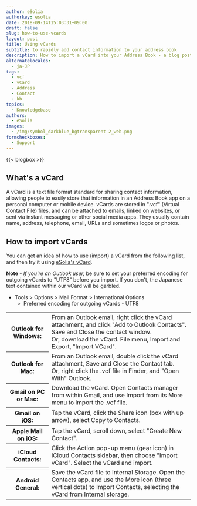 ```yaml
---
author: eSolia
authorkey: esolia
date: 2018-09-14T15:03:31+09:00
draft: false
slug: how-to-use-vcards
layout: post
title: Using vCards
subtitle: to rapidly add contact information to your address book
description: How to import a vCard into your Address Book - a blog post from eSolia Inc.
alternatelocales:
  - ja-JP
tags:
  - vcf
  - vCard
  - Address
  - Contact
  - kb
topics:
  - Knowledgebase
authors:
  - eSolia
images:
  - /img/symbol_darkblue_bgtransparent 2_web.png
formcheckboxes:
  - Support
---
```


{{< blogbox >}}

## What's a vCard

A vCard is a text file format standard for sharing contact information, allowing people to easily store that information in an Address Book app on a personal computer or mobile device. vCards are stored in ".vcf" (Virtual Contact File) files, and can be attached to emails, linked on websites, or sent via instant messaging or other social media apps. They usually contain name, address, telephone, email, URLs and sometimes logos or photos.

## How to import vCards

You can get an idea of how to use (import) a vCard from the following list, and then try it using [eSolia's vCard](/eSolia-Contacts-vCard.vcf).

**Note** - _If you're an Outlook user,_ be sure to set your preferred encoding for outgoing vCards to "UTF8" before you import. If you don't, the Japanese text contained within our vCard will be garbled. 

* Tools > Options > Mail Format > International Options 
   * Preferred encoding for outgoing vCards - UTF8

<table class="table is-striped is-hoverable is-fullwidth is-bordered is-size-7-mobile is-size-6-tablet is-size-5-desktop">
  <tbody>
    <tr>
      <th class="has-text-right">Outlook for Windows:</th>
      <td>From an Outlook email, right click the vCard attachment, and click "Add to Outlook Contacts". Save and Close the contact window. 
<br>Or, download the vCard. File menu, Import and Export, "Import VCard".</td>
    </tr>
    <tr>
      <th class="has-text-right">Outlook for Mac:</th>
      <td>From an Outlook email, double click the vCard attachment, Save and Close the Contact tab.<br>Or, right click the .vcf file in Finder, and "Open With" Outlook.</td>
    </tr>
    <tr>
      <th class="has-text-right">Gmail on PC or Mac:</th>
      <td>Download the vCard. Open Contacts manager from within Gmail, and use Import from its More menu to import the .vcf file.</td>
    </tr>
    <tr>
      <th class="has-text-right">Gmail on iOS:</th>
      <td>Tap the vCard, click the Share icon (box with up arrow), select Copy to Contacts.</td>
    </tr>
    <tr>
      <th class="has-text-right">Apple Mail on iOS:</th>
      <td>Tap the vCard, scroll down, select "Create New Contact".</td>
    </tr>
    <tr>
      <th class="has-text-right">iCloud Contacts:</th>
      <td>Click the Action pop-up menu (gear icon) in iCloud Contacts sidebar, then choose "Import vCard". Select the vCard and import.</td>
    </tr>
    <tr>
      <th class="has-text-right">Android General:</th>
      <td>Save the vCard file to Internal Storage. Open the Contacts app, and use the More icon (three vertical dots) to Import Contacts, selecting the vCard from Internal storage.</td>
    </tr>    
  </tbody>
</table>
